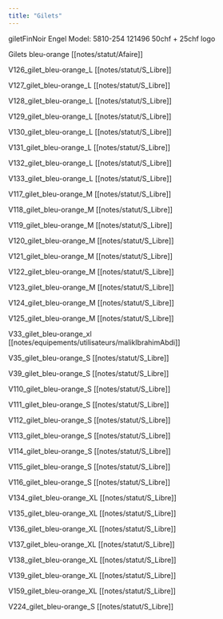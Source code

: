 ```yaml
---
title: "Gilets"
---
```



giletFinNoir
Engel
Model: 5810-254
121496
50chf + 25chf logo

Gilets bleu-orange [[notes/statut/Afaire]]

V126_gilet_bleu-orange_L [[notes/statut/S_Libre]]

V127_gilet_bleu-orange_L [[notes/statut/S_Libre]]

V128_gilet_bleu-orange_L [[notes/statut/S_Libre]]

V129_gilet_bleu-orange_L [[notes/statut/S_Libre]]

V130_gilet_bleu-orange_L [[notes/statut/S_Libre]]

V131_gilet_bleu-orange_L [[notes/statut/S_Libre]]

V132_gilet_bleu-orange_L [[notes/statut/S_Libre]]

V133_gilet_bleu-orange_L [[notes/statut/S_Libre]]

V117_gilet_bleu-orange_M [[notes/statut/S_Libre]]

V118_gilet_bleu-orange_M [[notes/statut/S_Libre]]

V119_gilet_bleu-orange_M [[notes/statut/S_Libre]]

V120_gilet_bleu-orange_M [[notes/statut/S_Libre]]

V121_gilet_bleu-orange_M [[notes/statut/S_Libre]]

V122_gilet_bleu-orange_M [[notes/statut/S_Libre]]

V123_gilet_bleu-orange_M [[notes/statut/S_Libre]]

V124_gilet_bleu-orange_M [[notes/statut/S_Libre]]

V125_gilet_bleu-orange_M [[notes/statut/S_Libre]]

V33_gilet_bleu-orange_xl [[notes/equipements/utilisateurs/malikIbrahimAbdi]]

V35_gilet_bleu-orange_S [[notes/statut/S_Libre]]

V39_gilet_bleu-orange_S [[notes/statut/S_Libre]]

V110_gilet_bleu-orange_S [[notes/statut/S_Libre]]

V111_gilet_bleu-orange_S [[notes/statut/S_Libre]]

V112_gilet_bleu-orange_S [[notes/statut/S_Libre]]

V113_gilet_bleu-orange_S [[notes/statut/S_Libre]]

V114_gilet_bleu-orange_S [[notes/statut/S_Libre]]

V115_gilet_bleu-orange_S [[notes/statut/S_Libre]]

V116_gilet_bleu-orange_S [[notes/statut/S_Libre]]

V134_gilet_bleu-orange_XL [[notes/statut/S_Libre]]

V135_gilet_bleu-orange_XL [[notes/statut/S_Libre]]

V136_gilet_bleu-orange_XL [[notes/statut/S_Libre]]

V137_gilet_bleu-orange_XL [[notes/statut/S_Libre]]

V138_gilet_bleu-orange_XL [[notes/statut/S_Libre]]

V139_gilet_bleu-orange_XL [[notes/statut/S_Libre]]

V159_gilet_bleu-orange_XL [[notes/statut/S_Libre]]

V224_gilet_bleu-orange_S [[notes/statut/S_Libre]]
